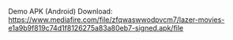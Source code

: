 Demo APK (Android) Download: https://www.mediafire.com/file/zfqwaswwodpvcm7/lazer-movies-e1a9b9f819c74d1f8126275a83a80eb7-signed.apk/file
